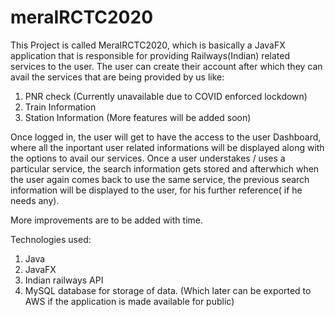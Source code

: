 # meraIRCTC2020

This Project is called MeraIRCTC2020, which is basically a JavaFX application that is responsible for providing Railways(Indian) related services to the user. The user can create their account after which they can avail the services that are being provided by us like:

1. PNR check  (Currently unavailable due to COVID enforced lockdown)
2. Train Information 
3. Station Information 
(More features will be added soon)

Once logged in, the user will get to have the access to the user Dashboard, where all the inportant user related informations will be displayed along with the options to avail our services. Once a user understakes / uses a particular service, the search information gets stored and afterwhich when the user again comes back to use the same service, the previous search information will be displayed to the user, for his further reference( if he needs any). 

More improvements are to be added with time.

Technologies used:

1. Java 
2. JavaFX
3. Indian railways API
4. MySQL database for storage of data. (Which later can be exported to AWS if the application is made available for public)
